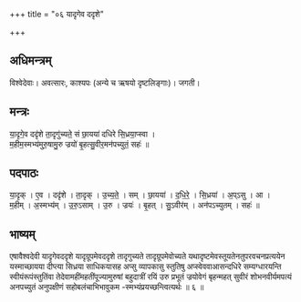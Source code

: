 +++
title = "०६ यादृगेव ददृशे"

+++
## अधिमन्त्रम्
विश्वेदेवाः। अवत्सारः, काश्यपः (अन्ये च ऋषयो दृष्टलिङ्गाः)। जगती।

## मन्त्रः
या॒दृगे॒व ददृ॑शे ता॒दृगु॑च्यते॒ सं छा॒यया॑ दधिरे सि॒ध्रया॒प्स्वा ।  
म॒हीम॒स्मभ्य॑मुरु॒षामु॒रु ज्रयो॑ बृ॒हत्सु॒वीर॒मन॑पच्युतं॒ सहः॑ ॥

## पदपाठः
या॒दृक् । ए॒व । ददृ॑शे । ता॒दृक् । उ॒च्य॒ते॒ । सम् । छा॒यया॑ । द॒धि॒रे॒ । सि॒ध्रया॑ । अ॒प्ऽसु । आ ।  
म॒हीम् । अ॒स्मभ्य॑म् । उ॒रु॒ऽसाम् । उ॒रु । ज्रयः॑ । बृ॒हत् । सु॒ऽवीर॑म् । अन॑पऽच्युतम् । सहः॑ ॥

## भाष्यम्
एषावैश्वदेवी यादृगेवददृशे यादृग्रूपमेवददृशे तादृगुच्यते तादृग्रूपमेवोच्यते यथादृष्टमेवस्तूयतेनतुपरवचनप्रत्ययेन यस्माच्छायया दीप्त्या सिध्रया साधिकयासह अप्सु व्यापकासु स्तुतिषु अप्स्वेववाआसन्दधिरे सम्यग्धारयन्ति स्वीयंरूपंस्तुतिंवा तेदेवामहींमहतींपूज्यामुरुषां बहुदात्रीं रयिं उरु प्रभूतं ज्रयोवेगं बृहन्महत् सुवीरं शोभनवीर्यमपत्यं अनपच्युतं अनुपक्षीणं सहोबलंचाभिभावुकम -स्मभ्यंप्रयच्छन्त्वित्यर्थः ॥ ६ ॥